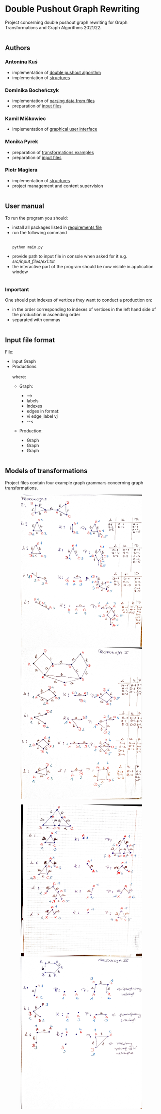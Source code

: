 # Double Pushout Graph Rewriting
Project concerning double pushout graph rewriting for Graph Transformations and Graph Algorithms 2021/22.
<br></br>
## Authors
### Antonina Kuś
  - implementation of [double pushout algorithm](src/algorithm.py)
  - implementation of [structures](src/structures.py)
### Dominika Bocheńczyk
  - implementation of [parsing data from files](src/parse.py)
  - preparation of [input files](src/input_files)
### Kamil Miśkowiec 
  - implementation of [graphical user interface](src/gui/gui.py)
### Monika Pyrek
  - preparation of [transformations examples](TiAG-example)
  - preparation of [input files](src/input_files)
### Piotr Magiera
  - implementation of [structures](src/structures.py)
  - project management and content supervision
<br></br>
## User manual
To run the program you should:
- install all packages listed in [requirements file](requirements.txt)
- run the following command
  <br><br/>
  ```
  python main.py
  ```
- provide path to input file in console when asked for it e.g. *src/input_files/ex1.txt*
- the interactive part of the program should be now visible in application window
<br></br>
### Important
One should put indexes of vertices they want to conduct a production on:
- in the order corresponding to indexes of vertices in the left hand side of the production in ascending order
- separated with commas
<br></br>
## Input file format
File:
- Input Graph
- Productions
<br></br>
where:
  - Graph:
    - -->
    - labels
    - indexes
    - edges in format:
    - vi edge_label vj
    - --<

  - Production:
    - Graph
    - Graph
    - Graph
<br></br>
## Models of transformations
Project files contain four example graph grammars concerning graph transformations.
<p align="center">
  <img src="./TiAG-example/example1.jpg" alt="addStat" width="400" height ="500" />
  <img src="./TiAG-example/example2.jpg" alt="addStat" width="400" height ="500" />
  <br /> 
</p>
<p align="center">
  <img src="./TiAG-example/example3.jpg" alt="addStat" width="400" height ="500" />
  <img src="./TiAG-example/example4.jpg" alt="addStat" width="400" height ="500" />
  <br /> 
</p>

